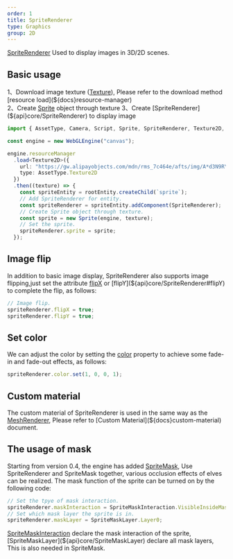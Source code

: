 ```yaml
---
order: 1
title: SpriteRenderer
type: Graphics
group: 2D
---
```


[SpriteRenderer](${api}core/SpriteRenderer) Used to display images in 3D/2D scenes.

<playground src="sprite-renderer.ts"></playground>

## Basic usage

1、Download image texture ([Texture](${docs}texture)), Please refer to the download method [resource load](${docs}resource-manager)  
2、Create [Sprite](${docs}sprite)  object through texture  
3、Create [SpriteRenderer](${api}core/SpriteRenderer) to display image

```typescript
import { AssetType, Camera, Script, Sprite, SpriteRenderer, Texture2D, Vector3, WebGLEngine } from "oasis-engine";

const engine = new WebGLEngine("canvas");

engine.resourceManager
  .load<Texture2D>({
    url: "https://gw.alipayobjects.com/mdn/rms_7c464e/afts/img/A*d3N9RYpcKncAAAAAAAAAAAAAARQnAQ",
    type: AssetType.Texture2D
  })
  .then((texture) => {
    const spriteEntity = rootEntity.createChild(`sprite`);
    // Add SpriteRenderer for entity.
    const spriteRenderer = spriteEntity.addComponent(SpriteRenderer);
    // Create Sprite object through texture.
    const sprite = new Sprite(engine, texture);
    // Set the sprite.
    spriteRenderer.sprite = sprite;
  });
```

## Image flip

In addition to basic image display, SpriteRenderer also supports image flipping,just set the attribute [flipX](${api}core/SpriteRenderer#flipX) or [flipY](${api}core/SpriteRenderer#flipY) to complete the flip, as follows:

```typescript
// Image flip.
spriteRenderer.flipX = true;
spriteRenderer.flipY = true;
```
<playground src="sprite-flip.ts"></playground>

## Set color

We can adjust the color by setting the [color](${api}core/SpriteRenderer#color) property to achieve some fade-in and fade-out effects, as follows:


```typescript
spriteRenderer.color.set(1, 0, 0, 1);
```

<playground src="sprite-color.ts"></playground>

## Custom material

The custom material of SpriteRenderer is used in the same way as the [MeshRenderer](${docs}mesh-renderer), Please refer to [Custom Material](${docs}custom-material) document.

<playground src="sprite-material-blur.ts"></playground>

## The usage of mask

Starting from version 0.4, the engine has added [SpriteMask](${docs}sprite-mask), Use SpriteRenderer and SpriteMask together, various occlusion effects of elves can be realized. The mask function of the sprite can be turned on by the following code:

```typescript
// Set the tpye of mask interaction.
spriteRenderer.maskInteraction = SpriteMaskInteraction.VisibleInsideMask;
// Set which mask layer the sprite is in.
spriteRenderer.maskLayer = SpriteMaskLayer.Layer0;
```

[SpriteMaskInteraction](${api}core/SpriteMaskInteraction) declare the mask interaction of the sprite, [SpriteMaskLayer](${api}core/SpriteMaskLayer) declare all mask layers, This is also needed in SpriteMask.

<playground src="sprite-mask.ts"></playground>
